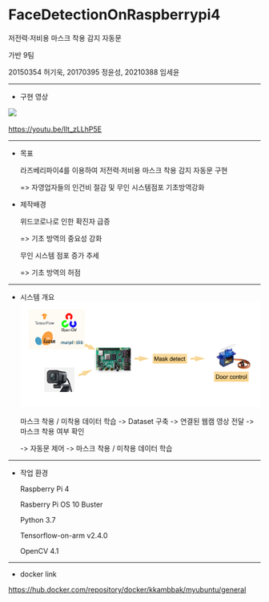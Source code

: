 # FaceDetectionOnRaspberrypi4


저전력·저비용 마스크 착용 감지 자동문




가반 9팀


20150354 허기욱, 20170395 정윤성, 20210388 임세윤

-------------
- 구현 영상

[![](http://img.youtube.com/vi/lIt_zLLhP5E/0.jpg)](https://www.youtube.com/watch?v=lIt_zLLhP5E) 


https://youtu.be/lIt_zLLhP5E


--------------



- 목표


   라즈베리파이4를 이용하여 저전력·저비용 마스크 착용 감지 자동문 구현


    => 자영업자들의 인건비 절감 및 무인 시스템점포 기초방역강화




- 제작배경


    위드코로나로 인한 확진자 급증


    => 기초 방역의 중요성 강화 


    무인 시스템 점포 증가 추세


    => 기초 방역의 허점 





-------------




- 시스템 개요
![](system.png)

    마스크 착용 / 미착용 데이터 학습 -> Dataset 구축 -> 연결된 웹캠 영상 전달 -> 마스크 착용 여부 확인 


    -> 자동문 제어 -> 마스크 착용 / 미착용 데이터 학습



-------------
- 작업 환경


    Raspberry Pi 4


    Rasberry Pi OS 10 Buster


    Python 3.7


    Tensorflow-on-arm v2.4.0


    OpenCV 4.1


----------------



- docker link


https://hub.docker.com/repository/docker/kkambbak/myubuntu/general
